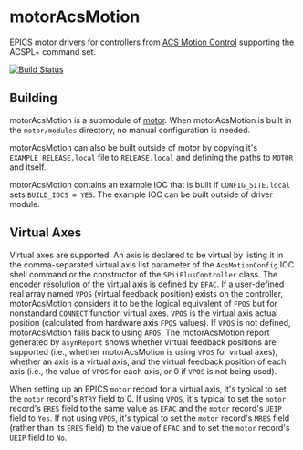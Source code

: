# motorAcsMotion
EPICS motor drivers for controllers from [ACS Motion Control](https://www.acsmotioncontrol.com/) supporting the ACSPL+ command set.

[![Build Status](https://github.com/epics-motor/motorAcsMotion/actions/workflows/ci-scripts-build.yml/badge.svg)](https://github.com/epics-motor/motorAcsMotion/actions/workflows/ci-scripts-build.yml)
<!--[![Build Status](https://travis-ci.org/epics-motor/motorAcsMotion.png)](https://travis-ci.org/epics-motor/motorAcsMotion)-->

## Building

motorAcsMotion is a submodule of [motor](https://github.com/epics-modules/motor).  When motorAcsMotion is built in the ``motor/modules`` directory, no manual configuration is needed.

motorAcsMotion can also be built outside of motor by copying it's ``EXAMPLE_RELEASE.local`` file to ``RELEASE.local`` and defining the paths to ``MOTOR`` and itself.

motorAcsMotion contains an example IOC that is built if ``CONFIG_SITE.local`` sets ``BUILD_IOCS = YES``.  The example IOC can be built outside of driver module.

## Virtual Axes

Virtual axes are supported.  An axis is declared to be virtual by listing it in the comma-separated virtual axis list parameter of the `AcsMotionConfig` IOC shell command or the constructor of the `SPiiPlusController` class.  The encoder resolution of the virtual axis is defined by `EFAC`.  If a user-defined real array named `VPOS` (virtual feedback position) exists on the controller, motorAcsMotion considers it to be the logical equivalent of `FPOS` but for nonstandard `CONNECT` function virtual axes.  `VPOS` is the virtual axis actual position (calculated from hardware axis `FPOS` values).  If `VPOS` is not defined, motorAcsMotion falls back to using `APOS`.  The motorAcsMotion report generated by `asynReport` shows whether virtual feedback positions are supported (i.e., whether motorAcsMotion is using `VPOS` for virtual axes), whether an axis is a virtual axis, and the virtual feedback position of each axis (i.e., the value of `VPOS` for each axis, or 0 if `VPOS` is not being used).

When setting up an EPICS `motor` record for a virtual axis, it's typical to set the `motor` record's `RTRY` field to 0.  If using `VPOS`, it's typical to set the `motor` record's `ERES` field to the same value as `EFAC` and the `motor` record's `UEIP` field to `Yes`.  If not using `VPOS`, it's typical to set the `motor` record's `MRES` field (rather than its `ERES` field) to the value of `EFAC` and to set the `motor` record's `UEIP` field to `No`.
